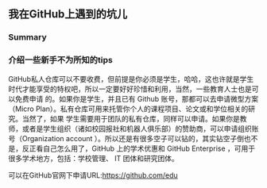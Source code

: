 ## 我在GitHub上遇到的坑儿
### Summary
### 介绍一些新手不为所知的tips

GitHub私人仓库可以不要收费，但前提是你必须是学生，哈哈，这也许就是学生时代才能享受的特权吧，所以一定要好好珍惜和利用，当然，一些教育人士也是可以免费申请
的。如果你是学生，并且已有 Github 账号，那都可以去申请微型方案（Micro Plan）。私有仓库可用来托管你个人的课程项目、论文或和学位相关的研究。当然了，如果
学生需要用于团队的私有仓库，同样可以申请。如果你是教师，或者是学生组织（诸如校园报社和机器人俱乐部）的赞助商，可以申请组织账号（Organization  account
）。所以还是有很多空子可以钻的，其实钻空子倒也不是，反正看自己怎么用了，GitHub 上的学术优惠和 GitHub Enterprise ，可用于很多学术地方，包括：学校管理、
IT 团体和研究团体。

可以在GitHub官网下申请URL:https://github.com/edu
